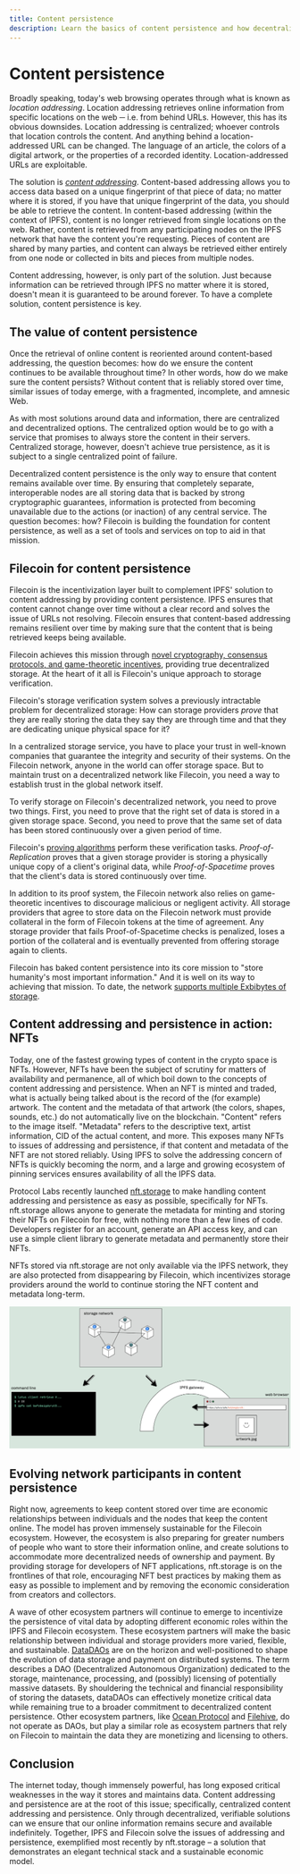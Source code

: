 ```yaml
---
title: Content persistence
description: Learn the basics of content persistence and how decentralized storage and pinning services fit into the NFT developer lifecycle.
---
```

# Content persistence

Broadly speaking, today's web browsing operates through what is known as _location addressing_. Location addressing retrieves online information from specific locations on the web ─ i.e. from behind URLs. However, this has its obvious downsides. Location addressing is centralized; whoever controls that location controls the content. And anything behind a location-addressed URL can be changed. The language of an article, the colors of a digital artwork, or the properties of a recorded identity. Location-addressed URLs are exploitable.

The solution is [_content addressing_](./content-addressing.md). Content-based addressing allows you to access data based on a unique fingerprint of that piece of data; no matter where it is stored, if you have that unique fingerprint of the data, you should be able to retrieve the content. In content-based addressing (within the context of IPFS), content is no longer retrieved from single locations on the web. Rather, content is retrieved from any participating nodes on the IPFS network that have the content you're requesting. Pieces of content are shared by many parties, and content can always be retrieved either entirely from one node or collected in bits and pieces from multiple nodes.

Content addressing, however, is only part of the solution. Just because information can be retrieved through IPFS no matter where it is stored, doesn't mean it is guaranteed to be around forever. To have a complete solution, content persistence is key.

## The value of content persistence

Once the retrieval of online content is reoriented around content-based addressing, the question becomes: how do we ensure the content continues to be available throughout time? In other words, how do we make sure the content persists? Without content that is reliably stored over time, similar issues of today emerge, with a fragmented, incomplete, and amnesic Web.

As with most solutions around data and information, there are centralized and decentralized options. The centralized option would be to go with a service that promises to always store the content in their servers. Centralized storage, however, doesn't achieve true persistence, as it is subject to a single centralized point of failure.

Decentralized content persistence is the only way to ensure that content remains available over time. By ensuring that completely separate, interoperable nodes are all storing data that is backed by strong cryptographic guarantees, information is protected from becoming unavailable due to the actions (or inaction) of any central service. The question becomes: how? Filecoin is building the foundation for content persistence, as well as a set of tools and services on top to aid in that mission.

## Filecoin for content persistence

Filecoin is the incentivization layer built to complement IPFS' solution to content addressing by providing content persistence. IPFS ensures that content cannot change over time without a clear record and solves the issue of URLs not resolving. Filecoin ensures that content-based addressing remains resilient over time by making sure that the content that is being retrieved keeps being available.

Filecoin achieves this mission through [novel cryptography, consensus protocols, and game-theoretic incentives](https://filecoin.io/blog/posts/filecoin-features-verifiable-storage/), providing true decentralized storage. At the heart of it all is Filecoin's unique approach to storage verification.

Filecoin's storage verification system solves a previously intractable problem for decentralized storage: How can storage providers _prove_ that they are really storing the data they say they are through time and that they are dedicating unique physical space for it?

In a centralized storage service, you have to place your trust in well-known companies that guarantee the integrity and security of their systems. On the Filecoin network, anyone in the world can offer storage space. But to maintain trust on a decentralized network like Filecoin, you need a way to establish trust in the global network itself.

To verify storage on Filecoin's decentralized network, you need to prove two things. First, you need to prove that the right set of data is stored in a given storage space. Second, you need to prove that the same set of data has been stored continuously over a given period of time.

Filecoin's [proving algorithms](https://filecoin.io/blog/posts/what-sets-us-apart-filecoin-s-proof-system/) perform these verification tasks. _Proof-of-Replication_ proves that a given storage provider is storing a physically unique copy of a client's original data, while _Proof-of-Spacetime_ proves that the client's data is stored continuously over time.

In addition to its proof system, the Filecoin network also relies on game-theoretic incentives to discourage malicious or negligent activity. All storage providers that agree to store data on the Filecoin network must provide collateral in the form of Filecoin tokens at the time of agreement. Any storage provider that fails Proof-of-Spacetime checks is penalized, loses a portion of the collateral and is eventually prevented from offering storage again to clients.

Filecoin has baked content persistence into its core mission to "store humanity's most important information." And it is well on its way to achieving that mission. To date, the network [supports multiple Exbibytes of storage](https://filfox.info/en).

## Content addressing and persistence in action: NFTs

Today, one of the fastest growing types of content in the crypto space is NFTs. However, NFTs have been the subject of scrutiny for matters of availability and permanence, all of which boil down to the concepts of content addressing and persistence. When an NFT is minted and traded, what is actually being talked about is the record of the (for example) artwork. The content and the metadata of that artwork (the colors, shapes, sounds, etc.) do not automatically live on the blockchain. "Content" refers to the image itself. "Metadata" refers to the descriptive text, artist information, CID of the actual content, and more. This exposes many NFTs to issues of addressing and persistence, if that content and metadata of the NFT are not stored reliably. Using IPFS to solve the addressing concern of NFTs is quickly becoming the norm, and a large and growing ecosystem of pinning services ensures availability of all the IPFS data.

Protocol Labs recently launched [nft.storage](https://nft.storage/) to make handling content addressing and persistence as easy as possible, specifically for NFTs. nft.storage allows anyone to generate the metadata for minting and storing their NFTs on Filecoin for free, with nothing more than a few lines of code. Developers register for an account, generate an API access key, and can use a simple client library to generate metadata and permanently store their NFTs.

NFTs stored via nft.storage are not only available via the IPFS network, they are also protected from disappearing by Filecoin, which incentivizes storage providers around the world to continue storing the NFT content and metadata long-term.

![Diagram of storage network](../images/diagram-storage-network.png)

## Evolving network participants in content persistence

Right now, agreements to keep content stored over time are economic relationships between individuals and the nodes that keep the content online. The model has proven immensely sustainable for the Filecoin ecosystem. However, the ecosystem is also preparing for greater numbers of people who want to store their information online, and create solutions to accommodate more decentralized needs of ownership and payment. By providing storage for developers of NFT applications, nft.storage is on the frontlines of that role, encouraging NFT best practices by making them as easy as possible to implement and by removing the economic consideration from creators and collectors.

A wave of other ecosystem partners will continue to emerge to incentivize the persistence of vital data by adopting different economic roles within the IPFS and Filecoin ecosystem. These ecosystem partners will make the basic relationship between individual and storage providers more varied, flexible, and sustainable. [DataDAOs](https://filecoin.io/blog/posts/the-future-of-datadaos/) are on the horizon and well-positioned to shape the evolution of data storage and payment on distributed systems. The term describes a DAO (Decentralized Autonomous Organization) dedicated to the storage, maintenance, processing, and (possibly) licensing of potentially massive datasets. By shouldering the technical and financial responsibility of storing the datasets, dataDAOs can effectively monetize critical data while remaining true to a broader commitment to decentralized content persistence. Other ecosystem partners, like [Ocean Protocol](https://oceanprotocol.com/) and [Filehive](https://filecoin.io/blog/posts/decentralized-data-markets-with-filehive/), do not operate as DAOs, but play a similar role as ecosystem partners that rely on Filecoin to maintain the data they are monetizing and licensing to others.

## Conclusion

The internet today, though immensely powerful, has long exposed critical weaknesses in the way it stores and maintains data. Content addressing and persistence are at the root of this issue; specifically, centralized content addressing and persistence. Only through decentralized, verifiable solutions can we ensure that our online information remains secure and available indefinitely. Together, IPFS and Filecoin solve the issues of addressing and persistence, exemplified most recently by nft.storage – a solution that demonstrates an elegant technical stack and a sustainable economic model.
